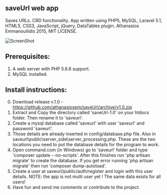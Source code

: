 ## saveUrl web app
Saves URLs. CRD functionality.
App written using PHP5, MySQL, Laravel 5.1, HTML5, CSS3, JavaScript, jQuery, DataTables plugin.
Athanasios Emmanouilidis 2015, MIT LICENSE.

![ScreenShot](http://s9.postimg.org/konupiptb/save_Url_Screenshot.png)

Prerequisites:
--------------
1. A web server with PHP 5.6.8 support.
2. MySQL installed.

Install instructions:
---------------------
0. Download release v.1.0 - https://github.com/athanasiosem/saveUrl/archive/v1.0.zip
1. Extract and Copy the directory called 'saveUrl-1.0' on your htdocs folder. Then rename it to 'saveurl'.
2. Create a mysql database called 'saveurl' with user 'saveurl' and password 'saveurl'.
3. Those details are already inserted in config/database.php  file. Also in saveurl\public\server_side\server_processing.php. These are the two locations you need to put the database details for the program to work.
4. Open command.com (in Windows) go to 'saveurl' folder and type 'composer update --no-scripts'. After this finishes run 'php artisan migrate' to create the database. If you get error running 'php artisan migrate' then run 'composer dump-autoload'. 
5. Create a user at saveurl/public/auth/register and login with this user details. NOTE: the app is not multi user yet ! The same data exists for all users!
6. Have fun and send me comments or contribute to the project.

